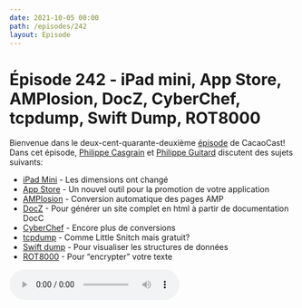 ```yaml
---
date: 2021-10-05 00:00
path: /episodes/242
layout: Episode
---
```

# Épisode 242 - iPad mini, App Store, AMPlosion, DocZ, CyberChef, tcpdump, Swift Dump, ROT8000
<p>Bienvenue dans le deux-cent-quarante-deuxi&egrave;me&nbsp;<a href="https://cacaocast.com/media/cacaocast_242.mp3" title="CacaoCast Episode 242">épisode</a> de CacaoCast! Dans cet épisode, <a href="http://www.twitter.com/philippec" title="Philippe Casgrain sur Twitter">Philippe Casgrain</a> et <a href="http://www.twitter.com/cacaocast" title="Philippe Guitard sur Twitter">Philippe Guitard</a> discutent des sujets suivants:</p>
<ul>
<li><a href="https://twitter.com/marcoarment/status/1442554600993607685" title="iPad Mini">iPad Mini</a> - Les dimensions ont changé</li>
<li><a href="https://developer.apple.com/news/?id=8hlhzuj7&1631817842" title="App Store">App Store</a> - Un nouvel outil pour la promotion de votre application</li>
<li><a href="https://amplosion.app" title="AMPlosion">AMPlosion</a> - Conversion automatique des pages AMP</li>
<li><a href="https://www.alwaysrightinstitute.com/docz/" title="DocZ">DocZ</a> - Pour générer un site complet en html à partir de documentation DocC</li>
<li><a href="https://gchq.github.io/CyberChef/" title="CyberChef">CyberChef</a> - Encore plus de conversions</li>
<li><a href="https://twitter.com/marczak/status/1433826594045501443" title="tcpdump">tcpdump</a> - Comme Little Snitch mais gratuit?</li>
<li><a href="https://twitter.com/tundsdev/status/1431545212787113984" title="Swift dump">Swift dump</a> - Pour visualiser les structures de données</li>
<li><a href="http://rot8000.com/Index" title="ROT8000">ROT8000</a> - Pour “encrypter” votre texte</li>
</ul>
<p><audio controls><source src="https://cacaocast.com/media/cacaocast_242.mp3" type="audio/mpeg"><source src="https://cacaocast.com/media/cacaocast_242.mp3" type="audio/mp4">Votre navigateur ne supporte pas l'élément audio / Your browser does not support the audio element.</audio></p>
